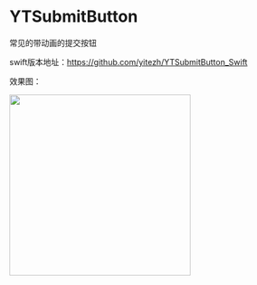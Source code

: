 # YTSubmitButton
常见的带动画的提交按钮

swift版本地址：https://github.com/yitezh/YTSubmitButton_Swift

效果图：

<img src="https://github.com/yitezh/YTSubmitButton/blob/master/YTSubmitButton/v.gif" width="320">
